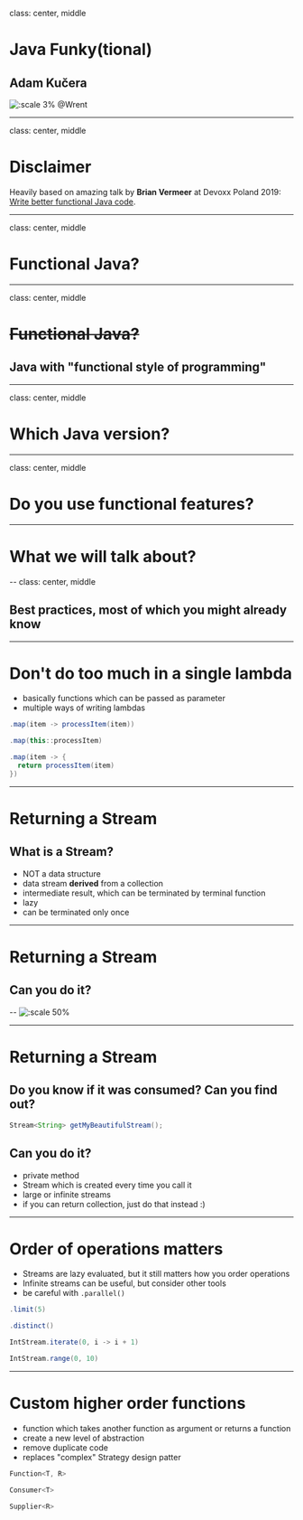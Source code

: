 class: center, middle

# Java Funky(tional)
## Adam Kučera
![:scale 3%](https://img.icons8.com/office/2x/twitter.png) @Wrent


---
class: center, middle

# Disclaimer


Heavily based on amazing talk by **Brian Vermeer** at Devoxx Poland 2019: [Write better functional Java code](https://www.youtube.com/watch?v=2vCQPI6RXQ8&list=PLRsbF2sD7JVqUucetXQ13Ui46K54YzQYW&index=11&t=0s).


---

class: center, middle

# Functional Java?

---
class: center, middle


# ~~Functional Java?~~

## Java with "functional style of programming"


---

class: center, middle

# Which Java version?

---
class: center, middle

# Do you use functional features?

---

# What we will talk about? 

--
class: center, middle

## Best practices, most of which you might already know

---

# Don't do too much in a single lambda

 - basically functions which can be passed as parameter
 - multiple ways of writing lambdas

```java
.map(item -> processItem(item))
```

```java
.map(this::processItem)
```

```java
.map(item -> {
  return processItem(item)
})
```

---

# Returning a Stream

## What is a Stream?

 - NOT a data structure
 - data stream **derived** from a collection
 - intermediate result, which can be terminated by terminal function
 - lazy
 - can be terminated only once

---
# Returning a Stream

## Can you do it?
 
--
 ![:scale 50%](https://i2.wp.com/mgfitlife.com/wp-content/uploads/2016/10/38222418.jpg?ssl=1)
 
---

# Returning a Stream

## Do you know if it was consumed? Can you find out?

```java
Stream<String> getMyBeautifulStream();
```

## Can you do it?

 - private method
 - Stream which is created every time you call it
 - large or infinite streams
 - if you can return collection, just do that instead :)

---

# Order of operations matters

 - Streams are lazy evaluated, but it still matters how you order operations
 - Infinite streams can be useful, but consider other tools
 - be careful with `.parallel()`
 
```java
.limit(5)
```

```java
.distinct()
```

```java
IntStream.iterate(0, i -> i + 1)
```

```java
IntStream.range(0, 10)
```

---

# Custom higher order functions

 - function which takes another function as argument or returns a function
 - create a new level of abstraction
 - remove duplicate code
 - replaces "complex" Strategy design patter
 
```java
Function<T, R>
```

```java
Consumer<T>
```

```java
Supplier<R>
```

